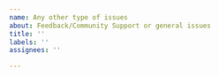 ```yaml
---
name: Any other type of issues 
about: Feedback/Community Support or general issues 
title: ''
labels: ''
assignees: ''

---
```

